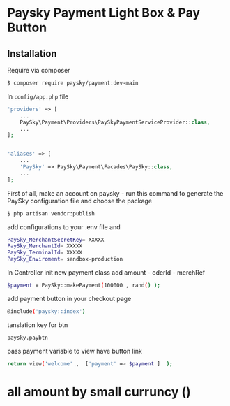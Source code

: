 
# Paysky Payment Light Box & Pay Button

## Installation
Require via composer

```bash
$ composer require paysky/payment:dev-main
```

In `config/app.php` file

```php
'providers' => [
    ...
    PaySky\Payment\Providers\PaySkyPaymentServiceProvider::class,
    ...
];


'aliases' => [
    ...
    'PaySky' => PaySky\Payment\Facades\PaySky::class,
    ...
];

```

First of all, make an account on paysky -  run this command to generate the PaySky configuration file and choose the package
```bash
$ php artisan vendor:publish  
```
add configurations to your .env file and 
```bash
PaySky_MerchantSecretKey= XXXXX
PaySky_MerchantId= XXXXX
PaySky_TerminalId= XXXXX
PaySky_Enviroment= sandbox-production   
```


In Controller init new payment class add amount - oderId - merchRef
```bash
$payment = PaySky::makePayment(100000 , rand() );

```
add payment button in your checkout page
```bash
@include('paysky::index')
```
tanslation key for btn
```bash
paysky.paybtn
```
pass payment variable to view have button link

```bash
return view('welcome' ,  ['payment' => $payment ]  );

```

# all amount by small curruncy ()

